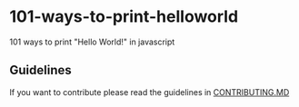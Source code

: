 # 101-ways-to-print-helloworld
101 ways to print "Hello World!" in javascript

## Guidelines
If you want to contribute please read the guidelines in [CONTRIBUTING.MD](https://github.com/Dimas-Saputra-Me/101-ways-to-print-helloworld/blob/master/CONTRIBUTING.MD)
